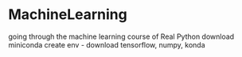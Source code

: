 # MachineLearning
going through the machine learning course of Real Python
download miniconda
create env - download tensorflow, numpy, konda
